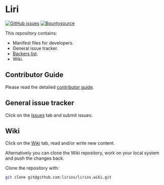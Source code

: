 Liri
====

[![GitHub issues](https://img.shields.io/github/issues/lirios/lirios.svg)](https://github.com/lirios/lirios/issues)
[![Bountysource](https://img.shields.io/bountysource/team/liri/activity.svg)](https://bountysource.com/teams/liri)

This repository contains:

* Manifest files for developers.
* General issue tracker.
* [Backers list](BACKERS.md).
* Wiki.

## Contributor Guide

Please read the detailed [contributor guide](https://docs.liri.io/contributing/contributor-guide/).

## General issue tracker

Click on the [Issues](https://github.com/lirios/lirios/issues) tab
and submit issues.

## Wiki

Click on the [Wiki](https://github.com/lirios/lirios/wiki) tab, read and/or write new content.

Alternatively you can clone the Wiki repository, work on your local system and push the changes back.

Clone the repository with:

```sh
git clone git@github.com:lirios/lirios.wiki.git
```
